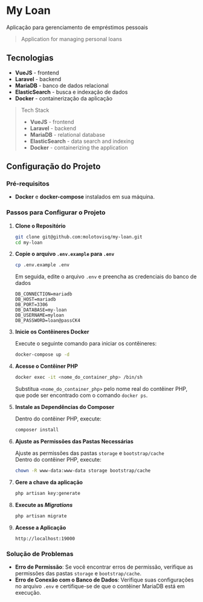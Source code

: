 # My Loan

Aplicação para gerenciamento de empréstimos pessoais

> Application for managing personal loans

## Tecnologias

-   **VueJS** - frontend
-   **Laravel** - backend
-   **MariaDB** - banco de dados relacional
-   **ElasticSearch** - busca e indexação de dados
-   **Docker** - containerização da aplicação

> Tech Stack
>
> -   **VueJS** - frontend
> -   **Laravel** - backend
> -   **MariaDB** - relational database
> -   **ElasticSearch** - data search and indexing
> -   **Docker** - containerizing the application

## Configuração do Projeto

### Pré-requisitos

-   **Docker** e **docker-compose** instalados em sua máquina.

### Passos para Configurar o Projeto

1. **Clone o Repositório**

    ```bash
    git clone git@github.com:molotovisq/my-loan.git
    cd my-loan
    ```

2. **Copie o arquivo `.env.example` para `.env`**

    ```bash
    cp .env.example .env
    ```

    Em seguida, edite o arquivo `.env` e preencha as credenciais do banco de dados

    ```env
    DB_CONNECTION=mariadb
    DB_HOST=mariadb
    DB_PORT=3306
    DB_DATABASE=my-loan
    DB_USERNAME=myloan
    DB_PASSWORD=loan@passCK4
    ```

3. **Inicie os Contêineres Docker**

    Execute o seguinte comando para iniciar os contêineres:

    ```bash
    docker-compose up -d
    ```

4. **Acesse o Contêiner PHP**

    ```bash
    docker exec -it <nome_do_container_php> /bin/sh
    ```

    Substitua `<nome_do_container_php>` pelo nome real do contêiner PHP, que pode ser encontrado com o comando `docker ps`.

5. **Instale as Dependências do Composer**

    Dentro do contêiner PHP, execute:

    ```bash
    composer install
    ```

6. **Ajuste as Permissões das Pastas Necessárias**

    Ajuste as permissões das pastas `storage` e `bootstrap/cache`
    <br>
    Dentro do contêiner PHP, execute:

    ```bash
    chown -R www-data:www-data storage bootstrap/cache
    ```

7. **Gere a chave da aplicação**

    ```bash
    php artisan key:generate
    ```

8. **Execute as _Migrations_**

    ```bash
    php artisan migrate
    ```

9. **Acesse a Aplicação**

    ```
    http://localhost:19000
    ```

### Solução de Problemas

-   **Erro de Permissão**: Se você encontrar erros de permissão, verifique as permissões das pastas `storage` e `bootstrap/cache`.
-   **Erro de Conexão com o Banco de Dados**: Verifique suas configurações no arquivo `.env` e certifique-se de que o contêiner MariaDB está em execução.
